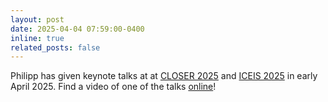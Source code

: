 ```yaml
---
layout: post
date: 2025-04-04 07:59:00-0400
inline: true
related_posts: false
---
```


Philipp has given keynote talks at at <a href="https://closer.scitevents.org">CLOSER 2025</a> and <a href="https://iceis.scitevents.org">ICEIS 2025</a> in early April 2025. Find a video of one of the talks <a href="http://vimeo.com/1082561214?title=0&portrait=0">online</a>!